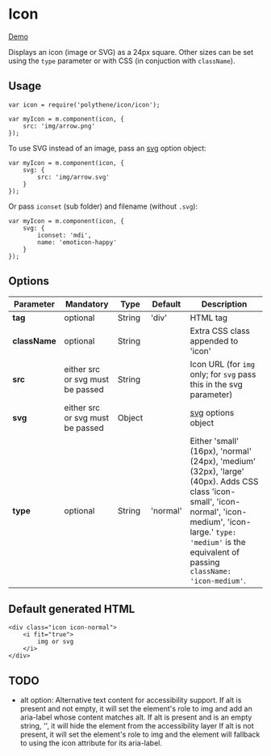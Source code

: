 # Icon

<a class="btn-demo" href="http://arthurclemens.github.io/Polythene-Examples/icon.html">Demo</a>

Displays an icon (image or SVG) as a 24px square. Other sizes can be set using the `type` parameter or with CSS (in conjuction with `className`).

## Usage

	var icon = require('polythene/icon/icon');

	var myIcon = m.component(icon, {
		src: 'img/arrow.png'
	});

To use SVG instead of an image, pass an [svg](#svg) option object:

	var myIcon = m.component(icon, {
		svg: {
		    src: 'img/arrow.svg'
		}
	});

Or pass `iconset` (sub folder) and filename (without `.svg`):

	var myIcon = m.component(icon, {
		svg: {
			iconset: 'mdi',
		    name: 'emoticon-happy'
		}
	});


## Options

| **Parameter** |  **Mandatory** | **Type** | **Default** | **Description** |
| ------------- | -------------- | -------- | ----------- | --------------- |
| **tag** | optional | String | 'div' | HTML tag |
| **className** | optional | String |  | Extra CSS class appended to 'icon' |
| **src** | either src or svg must be passed | String |  | Icon URL (for `img` only; for `svg` pass this in the svg parameter) |
| **svg** | either src or svg must be passed | Object |  | [svg](#svg) options object |
| **type** | optional | String | 'normal' | Either 'small' (16px), 'normal' (24px), 'medium' (32px), 'large' (40px). Adds CSS class 'icon-small', 'icon-normal', 'icon-medium', 'icon-large.' `type: 'medium'` is the equivalent of passing `className: 'icon-medium'`. |


## Default generated HTML

	<div class="icon icon-normal">
		<i fit="true">
			img or svg
		</i>
	</div>


## TODO

* alt option: Alternative text content for accessibility support. If alt is present and not empty, it will set the element's role to img and add an aria-label whose content matches alt. If alt is present and is an empty string, '', it will hide the element from the accessibility layer If alt is not present, it will set the element's role to img and the element will fallback to using the icon attribute for its aria-label.

